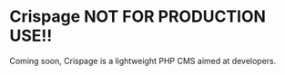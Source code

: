 # Crispage  **NOT FOR PRODUCTION USE!!**
Coming soon, Crispage is a lightweight PHP CMS aimed at developers.

